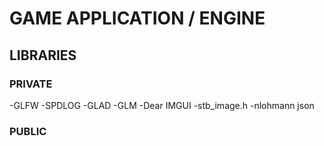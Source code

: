 # GAME APPLICATION / ENGINE

## LIBRARIES

### PRIVATE
-GLFW
-SPDLOG
-GLAD
-GLM
-Dear IMGUI
-stb_image.h
-nlohmann json
### PUBLIC